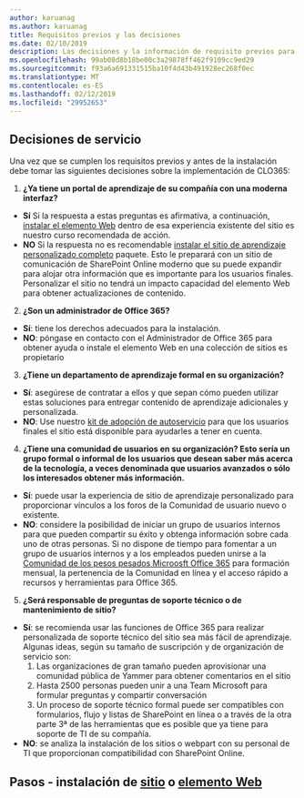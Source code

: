 ```yaml
---
author: karuanag
ms.author: karuanag
title: Requisitos previos y las decisiones
ms.date: 02/10/2019
description: Las decisiones y la información de requisito previos para la instalación de aprendizaje personalizado y el programa de instalación
ms.openlocfilehash: 99ab08d8b18be00c3a29878ff462f9109cc9ed29
ms.sourcegitcommit: f93a6a691331515ba10f4d43b491928ec268f0ec
ms.translationtype: MT
ms.contentlocale: es-ES
ms.lasthandoff: 02/12/2019
ms.locfileid: "29952653"
---
```

## <a name="service-decisions"></a>Decisiones de servicio

Una vez que se cumplen los requisitos previos y antes de la instalación debe tomar las siguientes decisiones sobre la implementación de CLO365:

1. **¿Ya tiene un portal de aprendizaje de su compañía con una moderna interfaz?**

- **Sí** Si la respuesta a estas preguntas es afirmativa, a continuación, [instalar el elemento Web](installwebpart.md) dentro de esa experiencia existente del sitio es nuestro curso recomendada de acción.
- **NO** Si la respuesta no es recomendable [instalar el sitio de aprendizaje personalizado completo](installsitepackage.md) paquete.  Esto le preparará con un sitio de comunicación de SharePoint Online moderno que su puede expandir para alojar otra información que es importante para los usuarios finales.  Personalizar el sitio no tendrá un impacto capacidad del elemento Web para obtener actualizaciones de contenido. 

2. **¿Son un administrador de Office 365?**

- **Sí**: tiene los derechos adecuados para la instalación.
- **NO**: póngase en contacto con el Administrador de Office 365 para obtener ayuda o instale el elemento Web en una colección de sitios es propietario

3. **¿Tiene un departamento de aprendizaje formal en su organización?**

- **Sí**: asegúrese de contratar a ellos y que sepan cómo pueden utilizar estas soluciones para entregar contenido de aprendizaje adicionales y personalizada.
- **NO**: Use nuestro [kit de adopción de autoservicio](driveadoption.md) para que los usuarios finales el sitio está disponible para ayudarles a tener en cuenta.

4. **¿Tiene una comunidad de usuarios en su organización?  Esto sería un grupo formal o informal de los usuarios que desean saber más acerca de la tecnología, a veces denominada que usuarios avanzados o sólo los interesados obtener más información.**

- **Sí**: puede usar la experiencia de sitio de aprendizaje personalizado para proporcionar vínculos a los foros de la Comunidad de usuario nuevo o existente.
- **NO**: considere la posibilidad de iniciar un grupo de usuarios internos para que pueden compartir su éxito y obtenga información sobre cada uno de otras personas.  Si no dispone de tiempo para fomentar a un grupo de usuarios internos y a los empleados pueden unirse a la [Comunidad de los pesos pesados Microosft Office 365](https://aka.ms/O365Champions) para formación mensual, la pertenencia de la Comunidad en línea y el acceso rápido a recursos y herramientas para Office 365.

5.  **¿Será responsable de preguntas de soporte técnico o de mantenimiento de sitio?**

- **Sí**: se recomienda usar las funciones de Office 365 para realizar personalizada de soporte técnico del sitio sea más fácil de aprendizaje.  Algunas ideas, según su tamaño de suscripción y de organización de servicio son:
    1. Las organizaciones de gran tamaño pueden aprovisionar una comunidad pública de Yammer para obtener comentarios en el sitio
    2. Hasta 2500 personas pueden unir a una Team Microsoft para formular preguntas y compartir conversación
    3. Un proceso de soporte técnico formal puede ser compatibles con formularios, flujo y listas de SharePoint en línea o a través de la otra parte 3ª de las herramientas que es posible que ya tiene para soporte de TI de su compañía. 
- **NO**: se analiza la instalación de los sitios o webpart con su personal de TI que proporcionan compatibilidad con SharePoint Online.  

## <a name="next-steps---siteinstallsitepackagemd-or-webpartinstallwebpartmd-installation"></a>Pasos - instalación de [sitio](installsitepackage.md) o [elemento Web](installwebpart.md)